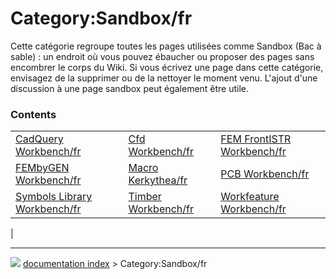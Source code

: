 # Category:Sandbox/fr
Cette catégorie regroupe toutes les pages utilisées comme Sandbox (Bac à sable) : un endroit où vous pouvez ébaucher ou proposer des pages sans encombrer le corps du Wiki. Si vous écrivez une page dans cette catégorie, envisagez de la supprimer ou de la nettoyer le moment venu. L\'ajout d\'une discussion à une page sandbox peut également être utile.

### Contents

|     |     |     |
| --- | --- | --- |
| [CadQuery Workbench/fr](CadQuery_Workbench/fr.md) | [Cfd Workbench/fr](Cfd_Workbench/fr.md) | [FEM FrontISTR Workbench/fr](FEM_FrontISTR_Workbench/fr.md) |
| [FEMbyGEN Workbench/fr](FEMbyGEN_Workbench/fr.md) | [Macro Kerkythea/fr](Macro_Kerkythea/fr.md) | [PCB Workbench/fr](PCB_Workbench/fr.md) |
| [Symbols Library Workbench/fr](Symbols_Library_Workbench/fr.md) | [Timber Workbench/fr](Timber_Workbench/fr.md) | [Workfeature Workbench/fr](Workfeature_Workbench/fr.md) |
|



---
![](images/Right_arrow.png) [documentation index](../README.md) > Category:Sandbox/fr
